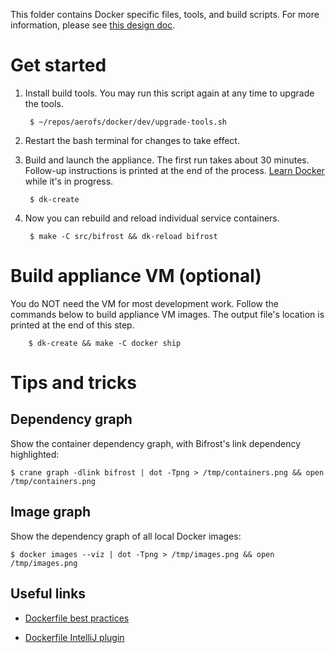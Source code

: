 This folder contains Docker specific files, tools, and build scripts. For more 
information, please see [this design doc](../docs/design/docker.html).

# Get started

1. Install build tools. You may run this script again at any time to upgrade the tools.

        $ ~/repos/aerofs/docker/dev/upgrade-tools.sh

2. Restart the bash terminal for changes to take effect.
   
3. Build and launch the appliance. The first run takes about 30 minutes. Follow-up instructions
is printed at the end of the process. [Learn Docker](https://docs.docker.com/userguide/) while
it's in progress.

        $ dk-create

4. Now you can rebuild and reload individual service containers.

        $ make -C src/bifrost && dk-reload bifrost

# Build appliance VM (optional)

You do NOT need the VM for most development work. Follow the commands below to build appliance
VM images. The output file's location is printed at the end of this step.

        $ dk-create && make -C docker ship


# Tips and tricks

## Dependency graph

Show the container dependency graph, with Bifrost's link dependency highlighted:

    $ crane graph -dlink bifrost | dot -Tpng > /tmp/containers.png && open /tmp/containers.png
    
## Image graph

Show the dependency graph of all local Docker images:

    $ docker images --viz | dot -Tpng > /tmp/images.png && open /tmp/images.png

## Useful links

- [Dockerfile best practices](https://docs.docker.com/articles/dockerfile_best-practices/)

- [Dockerfile IntelliJ plugin](https://github.com/masgari/docker-intellij-idea)
